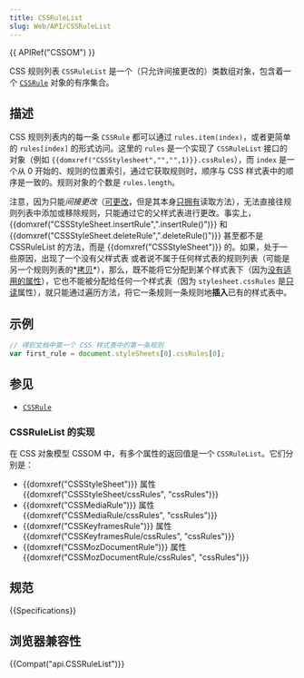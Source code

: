 ```yaml
---
title: CSSRuleList
slug: Web/API/CSSRuleList
---
```


{{ APIRef("CSSOM") }}

CSS 规则列表 `CSSRuleList` 是一个（只允许间接更改的）类数组对象，包含着一个 [`CSSRule`](/zh-CN/docs/Web/API/CSSRule) 对象的有序集合。

## 描述

CSS 规则列表内的每一条 `CSSRule` 都可以通过 `rules.item(index)`，或者更简单的 `rules[index]` 的形式访问。这里的 `rules` 是一个实现了 `CSSRuleList` 接口的对象（例如 `{{domxref("CSSStylesheet","","",1)}}.cssRules`），而 `index` 是一个从 0 开始的、规则的位置索引，通过它获取规则时，顺序与 CSS 样式表中的顺序是一致的。规则对象的个数是 `rules.length`。

注意，因为只能*间接更改*（[可更改](https://www.w3.org/TR/cssom/#cssstylesheet)，但是其本身[只拥有](https://www.w3.org/TR/cssom/#cssrulelist)读取方法），无法直接往规则列表中添加或移除规则，只能通过它的父样式表进行更改。事实上，{{domxref("CSSStyleSheet.insertRule",".insertRule()")}} 和 {{domxref("CSSStyleSheet.deleteRule",".deleteRule()")}} 甚至都不是 CSSRuleList 的方法，而是 {{domxref("CSSStyleSheet")}} 的。如果，处于一些原因，出现了一个没有父样式表 或者说不属于任何样式表的规则列表（可能是另一个规则列表的*[拷贝](https://www.w3.org/TR/cssom/#cssstylesheet)*），那么，既不能将它分配到某个样式表下（因为[没有适用的属性](https://www.w3.org/TR/cssom/#cssrulelist)），它也不能被分配给任何一个样式表（因为 `stylesheet.cssRules` 是[只读](https://www.w3.org/TR/cssom/#cssstylesheet)属性），就只能通过遍历方法，将它一条规则一条规则地**插入**已有的样式表中。

## 示例

```js
// 得到文档中第一个 CSS 样式表中的第一条规则
var first_rule = document.styleSheets[0].cssRules[0];
```

## 参见

- [`CSSRule`](/zh-CN/docs/Web/API/CSSRule)

### CSSRuleList 的实现

在 CSS 对象模型 CSSOM 中，有多个属性的返回值是一个 `CSSRuleList`。它们分别是：

- {{domxref("CSSStyleSheet")}} 属性 {{domxref("CSSStyleSheet/cssRules", "cssRules")}}
- {{domxref("CSSMediaRule")}} 属性 {{domxref("CSSMediaRule/cssRules", "cssRules")}}
- {{domxref("CSSKeyframesRule")}} 属性 {{domxref("CSSKeyframesRule/cssRules", "cssRules")}}
- {{domxref("CSSMozDocumentRule")}} 属性 {{domxref("CSSMozDocumentRule/cssRules", "cssRules")}}

## 规范

{{Specifications}}

## 浏览器兼容性

{{Compat("api.CSSRuleList")}}
